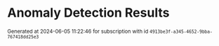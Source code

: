 # Anomaly Detection Results


<sup>Generated at 2024-06-05 11:22:46 for subscription with id `4913be3f-a345-4652-9bba-767418dd25e3`</sup>
